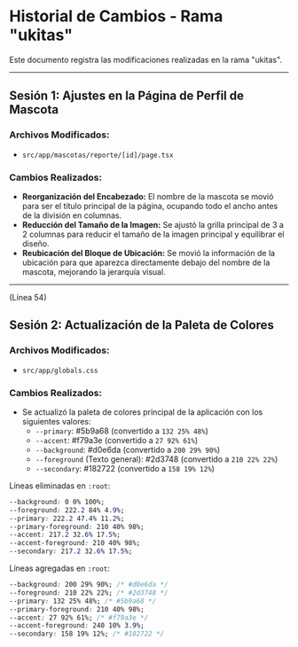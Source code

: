 # Historial de Cambios - Rama "ukitas"

Este documento registra las modificaciones realizadas en la rama "ukitas".

---

## Sesión 1: Ajustes en la Página de Perfil de Mascota

### Archivos Modificados:
- `src/app/mascotas/reporte/[id]/page.tsx`

### Cambios Realizados:
- **Reorganización del Encabezado:** El nombre de la mascota se movió para ser el título principal de la página, ocupando todo el ancho antes de la división en columnas.
- **Reducción del Tamaño de la Imagen:** Se ajustó la grilla principal de 3 a 2 columnas para reducir el tamaño de la imagen principal y equilibrar el diseño.
- **Reubicación del Bloque de Ubicación:** Se movió la información de la ubicación para que aparezca directamente debajo del nombre de la mascota, mejorando la jerarquía visual.

---
(Línea 54)
## Sesión 2: Actualización de la Paleta de Colores

### Archivos Modificados:
- `src/app/globals.css`

### Cambios Realizados:
- Se actualizó la paleta de colores principal de la aplicación con los siguientes valores:
  - `--primary`: #5b9a68 (convertido a `132 25% 48%`)
  - `--accent`: #f79a3e (convertido a `27 92% 61%`)
  - `--background`: #d0e6da (convertido a `200 29% 90%`)
  - `--foreground` (Texto general): #2d3748 (convertido a `210 22% 22%`)
  - `--secondary`: #182722 (convertido a `158 19% 12%`)

Líneas eliminadas en `:root`:
```css
--background: 0 0% 100%;
--foreground: 222.2 84% 4.9%;
--primary: 222.2 47.4% 11.2%;
--primary-foreground: 210 40% 98%;
--accent: 217.2 32.6% 17.5%;
--accent-foreground: 210 40% 98%;
--secondary: 217.2 32.6% 17.5%;
```

Líneas agregadas en `:root`:
```css
--background: 200 29% 90%; /* #d0e6da */
--foreground: 210 22% 22%; /* #2d3748 */
--primary: 132 25% 48%; /* #5b9a68 */
--primary-foreground: 210 40% 98%;
--accent: 27 92% 61%; /* #f79a3e */
--accent-foreground: 240 10% 3.9%;
--secondary: 158 19% 12%; /* #182722 */
```
